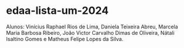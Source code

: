 # edaa-lista-um-2024
Alunos:
Vinícius Raphael Rios de Lima, Daniela Teixeira Abreu, Marcela Maria Barbosa Ribeiro, João Victor Carvalho Dimas de Oliveira, Nátali Isaltino Gomes e Matheus Felipe Lopes da Silva.
